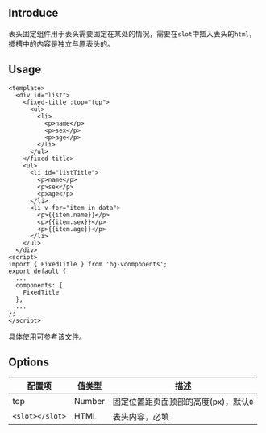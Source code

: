 ## Introduce
表头固定组件用于表头需要固定在某处的情况，需要在`slot`中插入表头的`html`，插槽中的内容是独立与原表头的。

## Usage
```
<template>
  <div id="list">
    <fixed-title :top="top">
      <ul>
        <li>
          <p>name</p>
          <p>sex</p>
          <p>age</p>
        </li>
      </ul>
    </fixed-title>
    <ul>
      <li id="listTitle">
        <p>name</p>
        <p>sex</p>
        <p>age</p>
      </li>
      <li v-for="item in data">
        <p>{{item.name}}</p>
        <p>{{item.sex}}</p>
        <p>{{item.age}}</p>
      </li>
    </ul>
  </div>
<script>
import { FixedTitle } from 'hg-vcomponents';
export default {
  ...
  components: {
    FixedTitle
  },
  ...
};
</script>
```
具体使用可参考[该文件](../../examples/fixedtitle.vue)。

## Options
配置项 | 值类型 | 描述
--- | --- | ---
top | Number | 固定位置距页面顶部的高度(px)，默认`0`
`<slot></slot>` | HTML | 表头内容，必填